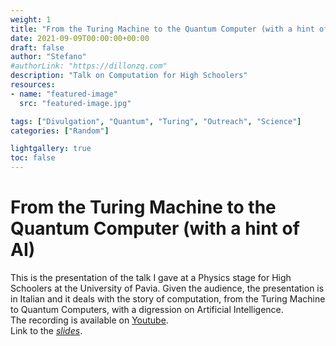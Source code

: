 ```yaml
---
weight: 1
title: "From the Turing Machine to the Quantum Computer (with a hint of AI)"
date: 2021-09-09T00:00:00+00:00
draft: false
author: "Stefano"
#authorLink: "https://dillonzq.com"
description: "Talk on Computation for High Schoolers"
resources:
- name: "featured-image"
  src: "featured-image.jpg"

tags: ["Divulgation", "Quantum", "Turing", "Outreach", "Science"]
categories: ["Random"]

lightgallery: true
toc: false
---
```


# From the Turing Machine to the Quantum Computer (with a hint of AI)
This is the presentation of the talk I gave at a Physics stage for High Schoolers at the University of Pavia. Given the audience, the presentation is in Italian and it deals with the story of computation, from the Turing Machine to Quantum Computers, with a digression on Artificial Intelligence.    
The recording is available on [Youtube](https://youtu.be/ciWk282bsB4).  
Link to the [_slides_](/documenti/TuringMachine_to_QuantumComputing.pdf).  
